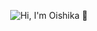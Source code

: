 <p align="center" >

 <img src="https://github.com/greyhatguy007/resources/blob/main/Intro.gif" alt="Hi, I'm Oishika 👋">
</p>

<br/>
